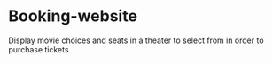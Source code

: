 # Booking-website
Display movie choices and seats in a theater to select from in order to purchase tickets
